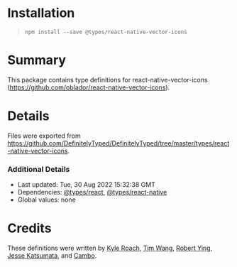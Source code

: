 # Installation
> `npm install --save @types/react-native-vector-icons`

# Summary
This package contains type definitions for react-native-vector-icons (https://github.com/oblador/react-native-vector-icons).

# Details
Files were exported from https://github.com/DefinitelyTyped/DefinitelyTyped/tree/master/types/react-native-vector-icons.

### Additional Details
 * Last updated: Tue, 30 Aug 2022 15:32:38 GMT
 * Dependencies: [@types/react](https://npmjs.com/package/@types/react), [@types/react-native](https://npmjs.com/package/@types/react-native)
 * Global values: none

# Credits
These definitions were written by [Kyle Roach](https://github.com/iRoachie), [Tim Wang](https://github.com/timwangdev), [Robert Ying](https://github.com/robertying), [Jesse Katsumata](https://github.com/Naturalclar), and [Cambo](https://github.com/indentedspace).
